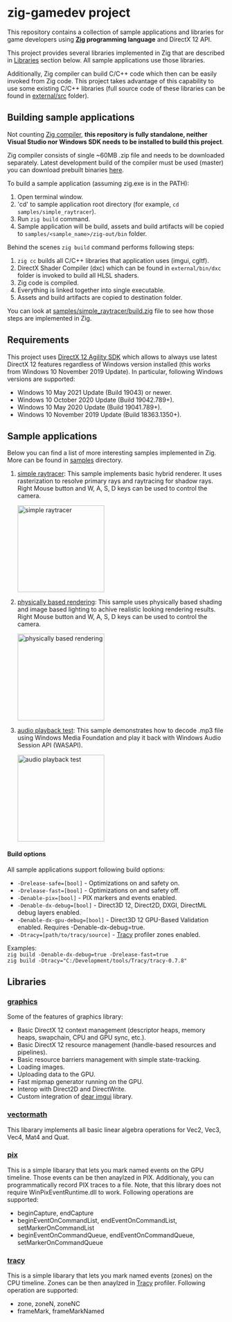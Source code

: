 # zig-gamedev project

This repository contains a collection of sample applications and libraries for game developers using **[Zig](https://ziglang.org/) programming language** and DirectX 12 API.

This project provides several libraries implemented in Zig that are described in [Libraries](#libraries) section below. All sample applications use those libraries.

Additionally, Zig compiler can build C/C++ code which then can be easily invoked from Zig code. This project takes advantage of this capability to use some existing C/C++ libraries (full source code of these libraries can be found in [external/src](external/src) folder).

## Building sample applications

Not counting [Zig compiler](https://ziglang.org/download/), **this repository is fully standalone, neither Visual Studio nor Windows SDK needs to be installed to build this project**.

Zig compiler consists of single ~60MB .zip file and needs to be downloaded separately. Latest development build of the compiler must be used (master) you can download prebuilt binaries [here](https://ziglang.org/download/).

To build a sample application (assuming zig.exe is in the PATH):

1. Open terminal window.
1. 'cd' to sample application root directory (for example, `cd samples/simple_raytracer`).
1. Run `zig build` command.
1. Sample application will be build, assets and build artifacts will be copied to `samples/<sample_name>/zig-out/bin` folder.

Behind the scenes `zig build` command performs following steps:

1. `zig cc` builds all C/C++ libraries that application uses (imgui, cgltf).
1. DirectX Shader Compiler (dxc) which can be found in `external/bin/dxc` folder is invoked to build all HLSL shaders.
1. Zig code is compiled.
1. Everything is linked together into single executable.
1. Assets and build artifacts are copied to destination folder.

You can look at [samples/simple_raytracer/build.zig](samples/simple_raytracer/build.zig) file to see how those steps are implemented in Zig.

## Requirements

This project uses [DirectX 12 Agility SDK](https://devblogs.microsoft.com/directx/gettingstarted-dx12agility/) which allows to always use latest DirectX 12 features regardless of Windows version installed (this works from Windows 10 November 2019 Update). In particular, following Windows versions are supported:

* Windows 10 May 2021 Update (Build 19043) or newer.
* Windows 10 October 2020 Update (Build 19042.789+).
* Windows 10 May 2020 Update (Build 19041.789+).
* Windows 10 November 2019 Update (Build 18363.1350+).

## Sample applications

Below you can find a list of more interesting samples implemented in Zig. More can be found in [samples](samples/) directory.

1. [simple raytracer](samples/simple_raytracer): This sample implements basic hybrid renderer. It uses rasterization to resolve primary rays and raytracing for shadow rays. Right Mouse button and W, A, S, D keys can be used to control the camera.

    <img src="screenshots/simple_raytracer.png" alt="simple raytracer" height="200">

1. [physically based rendering](samples/physically_based_rendering): This sample uses physically based shading and image based lighting to achive realistic looking rendering results. Right Mouse button and W, A, S, D keys can be used to control the camera.

    <img src="screenshots/physically_based_rendering.png" alt="physically based rendering" height="200">

1. [audio playback test](samples/audio_playback_test): This sample demonstrates how to decode .mp3 file using Windows Media Foundation and play it back with Windows Audio Session API (WASAPI).

    <img src="screenshots/audio_playback_test.png" alt="audio playback test" height="200">

#### Build options

All sample applications support following build options:

* `-Drelease-safe=[bool]` - Optimizations on and safety on.
* `-Drelease-fast=[bool]` - Optimizations on and safety off.
* `-Denable-pix=[bool]` - PIX markers and events enabled.
* `-Denable-dx-debug=[bool]` - Direct3D 12, Direct2D, DXGI, DirectML debug layers enabled.
* `-Denable-dx-gpu-debug=[bool]` - Direct3D 12 GPU-Based Validation enabled. Requires -Denable-dx-debug=true.
* `-Dtracy=[path/to/tracy/source]` - [Tracy](https://github.com/wolfpld/tracy) profiler zones enabled.

Examples:<br/>
`zig build -Denable-dx-debug=true -Drelease-fast=true`<br/>
`zig build -Dtracy="C:/Development/tools/Tracy/tracy-0.7.8"`<br/>

## Libraries

### [graphics](libs/common/graphics.zig)

Some of the features of graphics library:

* Basic DirectX 12 context management (descriptor heaps, memory heaps, swapchain, CPU and GPU sync, etc.).
* Basic DirectX 12 resource management (handle-based resources and pipelines).
* Basic resource barriers management with simple state-tracking.
* Loading images.
* Uploading data to the GPU.
* Fast mipmap generator running on the GPU.
* Interop with Direct2D and DirectWrite.
* Custom integration of [dear imgui](https://github.com/ocornut/imgui) library.

### [vectormath](libs/common/vectormath.zig)

This libarary implements all basic linear algebra operations for Vec2, Vec3, Vec4, Mat4 and Quat.

### [pix](libs/common/pix3.zig)

This is a simple libarary that lets you mark named events on the GPU timeline. Those events can be then anaylzed in PIX. Additionaly, you can programmatically record PIX traces to a file. Note, that this library does not require WinPixEventRuntime.dll to work. Following operations are supported:

* beginCapture, endCapture
* beginEventOnCommandList, endEventOnCommandList, setMarkerOnCommandList
* beginEventOnCommandQueue, endEventOnCommandQueue, setMarkerOnCommandQueue

### [tracy](libs/common/tracy.zig)

This is a simple libarary that lets you mark named events (zones) on the CPU timeline. Zones can be then anaylzed in [Tracy](https://github.com/wolfpld/tracy) profiler. Following operation are supported:

* zone, zoneN, zoneNC
* frameMark, frameMarkNamed
